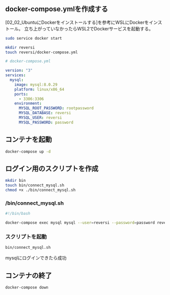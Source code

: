 ## docker-compose.ymlを作成する

[02_02_UbuntuにDockerをインストールする]を参考にWSLにDockerをインストール。
立ち上がっていなかったらWSL2でDockerサービスを起動する。

```bash
sudo service docker start
```

```bash
mkdir reversi
touch reversi/docker-compose.yml
```

```yml
# docker-compose.yml

version: "3"
services:
  mysql:
    image: mysql:8.0.29
    platform: linux/x86_64
    ports:
      - 3306:3306
    environment:
      MYSQL_ROOT_PASSWORD: rootpassword
      MYSQL_DATABASE: reversi
      MYSQL_USER: reversi
      MYSQL_PASSWORD: password
```

## コンテナを起動 

```bash
docker-compose up -d
```

## ログイン用のスクリプトを作成

```bash
mkdir bin
touch bin/connect_mysql.sh
chmod +x ./bin/connect_mysql.sh
```

### /bin/connect_mysql.sh

```sh
#!/bin/bash

docker-compose exec mysql mysql --user=reversi --password=password reversi
```

### スクリプトを起動

```bash
bin/connect_mysql.sh
```

mysqlにログインできたら成功

## コンテナの終了

```bash
docker-compose down
```